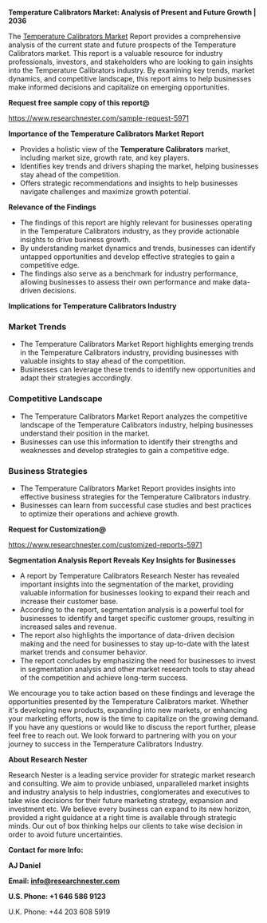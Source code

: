 ﻿<a name="_hlk168570615"></a><a name="_hlk168498031"></a>**Temperature Calibrators Market: Analysis of Present and Future Growth | 2036**

The [Temperature Calibrators Market](https://www.researchnester.com/reports/temperature-calibrators-market/5971) Report provides a comprehensive analysis of the current state and future prospects of the Temperature Calibrators market. This report is a valuable resource for industry professionals, investors, and stakeholders who are looking to gain insights into the Temperature Calibrators industry. By examining key trends, market dynamics, and competitive landscape, this report aims to help businesses make informed decisions and capitalize on emerging opportunities.

**Request free sample copy of this report@**

<https://www.researchnester.com/sample-request-5971> 

**Importance of the Temperature Calibrators Market Report**

- Provides a holistic view of the **Temperature Calibrators** market, including market size, growth rate, and key players.
- Identifies key trends and drivers shaping the market, helping businesses stay ahead of the competition.
- Offers strategic recommendations and insights to help businesses navigate challenges and maximize growth potential.

**Relevance of the Findings**

- The findings of this report are highly relevant for businesses operating in the Temperature Calibrators industry, as they provide actionable insights to drive business growth.
- By understanding market dynamics and trends, businesses can identify untapped opportunities and develop effective strategies to gain a competitive edge.
- The findings also serve as a benchmark for industry performance, allowing businesses to assess their own performance and make data-driven decisions.

**Implications for Temperature Calibrators Industry**
### **Market Trends**
- The Temperature Calibrators Market Report highlights emerging trends in the Temperature Calibrators industry, providing businesses with valuable insights to stay ahead of the competition.
- Businesses can leverage these trends to identify new opportunities and adapt their strategies accordingly.
### **Competitive Landscape**
- The Temperature Calibrators Market Report analyzes the competitive landscape of the Temperature Calibrators industry, helping businesses understand their position in the market.
- Businesses can use this information to identify their strengths and weaknesses and develop strategies to gain a competitive edge.
### **Business Strategies**
- The Temperature Calibrators Market Report provides insights into effective business strategies for the Temperature Calibrators industry.
- Businesses can learn from successful case studies and best practices to optimize their operations and achieve growth.

**Request for Customization@**

<https://www.researchnester.com/customized-reports-5971> 

**Segmentation Analysis Report Reveals Key Insights for Businesses**

- A report by Temperature Calibrators Research Nester has revealed important insights into the segmentation of the market, providing valuable information for businesses looking to expand their reach and increase their customer base.
- According to the report, segmentation analysis is a powerful tool for businesses to identify and target specific customer groups, resulting in increased sales and revenue.
- The report also highlights the importance of data-driven decision making and the need for businesses to stay up-to-date with the latest market trends and consumer behavior.
- The report concludes by emphasizing the need for businesses to invest in segmentation analysis and other market research tools to stay ahead of the competition and achieve long-term success.

We encourage you to take action based on these findings and leverage the opportunities presented by the Temperature Calibrators market. Whether it's developing new products, expanding into new markets, or enhancing your marketing efforts, now is the time to capitalize on the growing demand. If you have any questions or would like to discuss the report further, please feel free to reach out. We look forward to partnering with you on your journey to success in the Temperature Calibrators Industry.

**About Research Nester**

Research Nester is a leading service provider for strategic market research and consulting. We aim to provide unbiased, unparalleled market insights and industry analysis to help industries, conglomerates and executives to take wise decisions for their future marketing strategy, expansion and investment etc. We believe every business can expand to its new horizon, provided a right guidance at a right time is available through strategic minds. Our out of box thinking helps our clients to take wise decision in order to avoid future uncertainties.

**Contact for more Info:**

**AJ Daniel**

**Email: info@researchnester.com**

**U.S. Phone: +1 646 586 9123**

U.K. Phone: +44 203 608 5919




